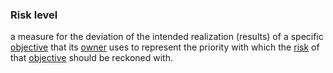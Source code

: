 ### Risk level

a measure for the deviation of the intended realization (results) of a specific <a href="https://essif-lab.github.io/framework/docs/terms/objective" hovertext="Objective: Something toward which a Party (its Owner) directs effort (an aim, goal, or end of action).">objective</a> that its <a href="https://essif-lab.github.io/framework/docs/terms/owner" hovertext="Owner (of an Entity): the role that a Party performs when it is exercising its legal, rightful or natural title to control that Entity.">owner</a> uses to represent the priority with which the <a href="https://essif-lab.github.io/framework/docs/terms/risk" hovertext="Risk (of a Party's Objective): the effects that uncertainty (i.e. a lack of information, understanding or knowledge of events, their consequences or likelihoods) can have on the intended realization of that Party's Objective.">risk</a> of that <a href="https://essif-lab.github.io/framework/docs/terms/objective" hovertext="Objective: Something toward which a Party (its Owner) directs effort (an aim, goal, or end of action).">objective</a> should be reckoned with.